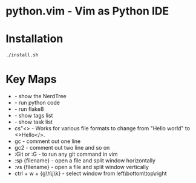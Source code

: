 python.vim - Vim as Python IDE 
===

# Installation

````bash
./install.sh
````

# Key Maps
- <F2> - show the NerdTree
- <F5> - run python code
- <F7> - run flake8
- <F8> - show tags list
- <F9> - show task list
- cs"<> - Works for various file formats to change from "Hello world" to <>Hello</>. 
- gc - comment out one line
- gc2 - comment out two line and so on
- :Git or :G - to run any git command in vim
- :sp {filename} - open a file and split window horizontally
- :vs {filename} - open a file and split window vertically
- ctrl + w + {g\h\j\k} - select window from left\bottom\top\right
